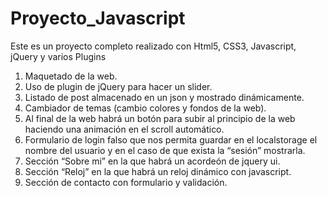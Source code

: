 # Proyecto_Javascript
Este es un proyecto completo realizado con Html5, CSS3, Javascript, jQuery y varios Plugins

1. Maquetado de la web.
2. Uso de plugin de jQuery para hacer un slider.
3. Listado de post almacenado en un json y mostrado dinámicamente.
4. Cambiador de temas (cambio colores y fondos de la web).
5. Al final de la web habrá un botón para subir al principio de la web haciendo una animación en el scroll automático.
6. Formulario de login falso que nos permita guardar en el localstorage el nombre del usuario y en el caso de que exista la “sesión” mostrarla.
7. Sección “Sobre mi” en la que habrá un acordeón de jquery ui.
8. Sección “Reloj” en la que habrá un reloj dinámico con javascript.
9. Sección de contacto con formulario y validación.
